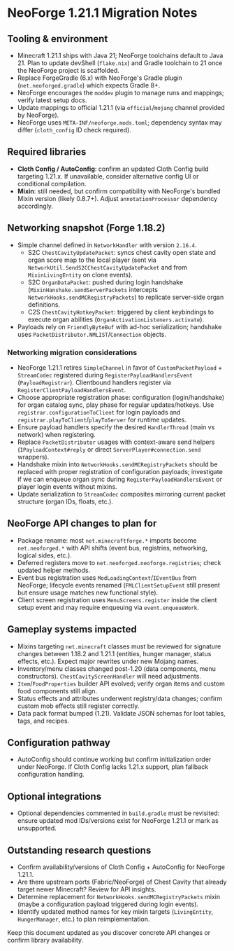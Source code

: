 # NeoForge 1.21.1 Migration Notes

## Tooling & environment
- Minecraft 1.21.1 ships with Java 21; NeoForge toolchains default to Java 21. Plan to update devShell (`flake.nix`) and Gradle toolchain to 21 once the NeoForge project is scaffolded.
- Replace ForgeGradle (6.x) with NeoForge's Gradle plugin (`net.neoforged.gradle`) which expects Gradle 8+.
- NeoForge encourages the `moddev` plugin to manage runs and mappings; verify latest setup docs.
- Update mappings to official 1.21.1 (via `official`/`mojang` channel provided by NeoForge).
- NeoForge uses `META-INF/neoforge.mods.toml`; dependency syntax may differ (`cloth_config` ID check required).

## Required libraries
- **Cloth Config / AutoConfig**: confirm an updated Cloth Config build targeting 1.21.x. If unavailable, consider alternative config UI or conditional compilation.
- **Mixin**: still needed, but confirm compatibility with NeoForge's bundled Mixin version (likely 0.8.7+). Adjust `annotationProcessor` dependency accordingly.

## Networking snapshot (Forge 1.18.2)
- Simple channel defined in `NetworkHandler` with version `2.16.4`.
  - S2C `ChestCavityUpdatePacket`: syncs chest cavity open state and organ score map to the local player (sent via `NetworkUtil.SendS2CChestCavityUpdatePacket` and from `MixinLivingEntity` on clone events).
  - S2C `OrganDataPacket`: pushed during login handshake (`MixinHanshake.sendServerPackets` intercepts `NetworkHooks.sendMCRegistryPackets`) to replicate server-side organ definitions.
  - C2S `ChestCavityHotkeyPacket`: triggered by client keybindings to execute organ abilities (`OrganActivationListeners.activate`).
- Payloads rely on `FriendlyByteBuf` with ad-hoc serialization; handshake uses `PacketDistributor.NMLIST`/`Connection` objects.

### Networking migration considerations
- NeoForge 1.21.1 retires `SimpleChannel` in favor of `CustomPacketPayload` + `StreamCodec` registered during `RegisterPayloadHandlersEvent` (`PayloadRegistrar`). Clientbound handlers register via `RegisterClientPayloadHandlersEvent`.
- Choose appropriate registration phase: configuration (login/handshake) for organ catalog sync, play phase for regular updates/hotkeys. Use `registrar.configurationToClient` for login payloads and `registrar.playToClient`/`playToServer` for runtime updates.
- Ensure payload handlers specify the desired `HandlerThread` (main vs network) when registering.
- Replace `PacketDistributor` usages with context-aware send helpers (`IPayloadContext#reply` or direct `ServerPlayer#connection.send` wrappers).
- Handshake mixin into `NetworkHooks.sendMCRegistryPackets` should be replaced with proper registration of configuration payloads; investigate if we can enqueue organ sync during `RegisterPayloadHandlersEvent` or player login events without mixins.
- Update serialization to `StreamCodec` composites mirroring current packet structure (organ IDs, floats, etc.).

## NeoForge API changes to plan for
- Package rename: most `net.minecraftforge.*` imports become `net.neoforged.*` with API shifts (event bus, registries, networking, logical sides, etc.).
- Deferred registers move to `net.neoforged.neoforge.registries`; check updated helper methods.
- Event bus registration uses `ModLoadingContext`/`IEventBus` from NeoForge; lifecycle events renamed (`FMLClientSetupEvent` still present but ensure usage matches new functional style).
- Client screen registration uses `MenuScreens.register` inside the client setup event and may require enqueuing via `event.enqueueWork`.

## Gameplay systems impacted
- Mixins targeting `net.minecraft` classes must be reviewed for signature changes between 1.18.2 and 1.21.1 (entities, hunger manager, status effects, etc.). Expect major rewrites under new Mojang names.
- Inventory/menu classes changed post-1.20 (data components, menu constructors). `ChestCavityScreenHandler` will need adjustments.
- `Item`/`FoodProperties` builder API evolved; verify organ items and custom food components still align.
- Status effects and attributes underwent registry/data changes; confirm custom mob effects still register correctly.
- Data pack format bumped (1.21). Validate JSON schemas for loot tables, tags, and recipes.

## Configuration pathway
- AutoConfig should continue working but confirm initialization order under NeoForge. If Cloth Config lacks 1.21.x support, plan fallback configuration handling.

## Optional integrations
- Optional dependencies commented in `build.gradle` must be revisited: ensure updated mod IDs/versions exist for NeoForge 1.21.1 or mark as unsupported.

## Outstanding research questions
- Confirm availability/versions of Cloth Config + AutoConfig for NeoForge 1.21.1.
- Are there upstream ports (Fabric/NeoForge) of Chest Cavity that already target newer Minecraft? Review for API insights.
- Determine replacement for `NetworkHooks.sendMCRegistryPackets` mixin (maybe a configuration payload triggered during login events).
- Identify updated method names for key mixin targets (`LivingEntity`, `HungerManager`, etc.) to plan reimplementation.

Keep this document updated as you discover concrete API changes or confirm library availability.
